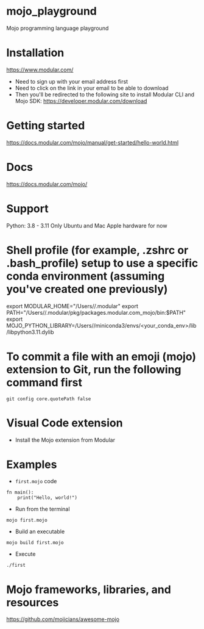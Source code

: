 # mojo_playground
Mojo programming language playground

# Installation
https://www.modular.com/
- Need to sign up with your email address first
- Need to click on the link in your email to be able to download
- Then you'll be redirected to the following site to install Modular CLI and Mojo SDK: https://developer.modular.com/download

# Getting started
https://docs.modular.com/mojo/manual/get-started/hello-world.html


# Docs
https://docs.modular.com/mojo/

# Support
Python: 3.8 - 3.11
Only Ubuntu and Mac Apple hardware for now

# Shell profile (for example, .zshrc or .bash_profile) setup to use a specific conda environment (assuming you've created one previously)
export MODULAR_HOME="/Users/<user>/.modular"
export PATH="/Users/<user>/.modular/pkg/packages.modular.com_mojo/bin:$PATH"
export MOJO_PYTHON_LIBRARY=/Users/<user>/miniconda3/envs/<your_conda_env>/lib/libpython3.11.dylib

# To commit a file with an emoji (mojo) extension to Git, run the following command first
`git config core.quotePath false`

# Visual Code extension
- Install the Mojo extension from Modular

# Examples
- `first.mojo` code
```
fn main():
    print("Hello, world!")
```

- Run from the terminal
```
mojo first.mojo
```

- Build an executable
```
mojo build first.mojo
```
- Execute
```
./first
```

# Mojo frameworks, libraries, and resources
https://github.com/mojicians/awesome-mojo